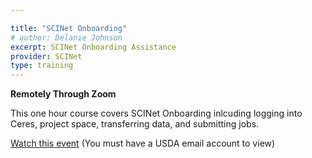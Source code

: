 ```yaml
---

title: "SCINet Onboarding"
# author: Delanie Johnson
excerpt: SCINet Onboarding Assistance 
provider: SCINet
type: training
---
```


**Remotely Through Zoom**   

This one hour course covers SCINet Onboarding inlcuding logging into Ceres, project space, transferring data, and submitting jobs.

[Watch this event](https://usdagcc.sharepoint.com/:v:/r/sites/OCIO-CEC-orphan-videos/Shared%20Documents/OCIO-General/Stream%20Migrated%20Videos/Orphan%20Videos%2074/SCINet%20Onboarding%2010.5.21-20211108_021804.mp4?csf=1&web=1&e=6rl079&nav=eyJyZWZlcnJhbEluZm8iOnsicmVmZXJyYWxBcHAiOiJTdHJlYW1XZWJBcHAiLCJyZWZlcnJhbFZpZXciOiJTaGFyZURpYWxvZy1MaW5rIiwicmVmZXJyYWxBcHBQbGF0Zm9ybSI6IldlYiIsInJlZmVycmFsTW9kZSI6InZpZXcifX0%3D)
(You must have a USDA email account to view)
